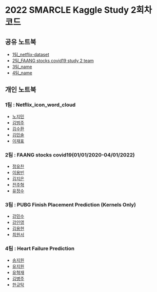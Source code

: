 # 2022 SMARCLE Kaggle Study 2회차 코드


## 공유 노트북
- [1팀_netflix-dataset](https://www.kaggle.com/code/emilyjiminroh/netflix-dataset-eda-visualization-team1)
- [2팀_FAANG stocks covid19 study 2 team](https://www.kaggle.com/code/junguchan/faang-stocks-covid19-study-2-team)
- [3팀_name]()
- [4팀_name]()

## 개인 노트북

### 1팀 : Netflix_icon_word_cloud
- [노지민](https://www.kaggle.com/code/emilyjiminroh/visualization-netflix-data-analysis)
- [김범주](https://www.kaggle.com/code/kimbumju/datd-visualization-with-netflix)
- [김수환](https://www.kaggle.com/code/swan706/netflix-dataset-eda-visualization)
- [김민솔](https://www.kaggle.com/code/kimminsol/netflixdata-visiualize)
- [이재표](https://www.kaggle.com/code/jaepyo99/smarcle-kaggle-study-2)

### 2팀 : FAANG stocks covid19(01/01/2020-04/01/2022)
- [정유찬](https://www.kaggle.com/junguchan/faang-stocks-covid19-visualization-by-date)
- [이용빈](https://www.kaggle.com/code/leeyongbin/faang-stock-data-visualization/notebook)
- [김지은](https://www.kaggle.com/code/kimdobby/faang-stocks-covid19/notebook)
- [전주혁]()
- [유정수](https://www.kaggle.com/code/ryujungsoo/faang-stocks-covid19)     
        
### 3팀 : PUBG Finish Placement Prediction (Kernels Only)
- [강민수]()
- [강인영](https://www.kaggle.com/code/inyeongkang/pubg-only-eda)
- [김용현](https://www.kaggle.com/code/mirhyun0508/pubg-eda-and-visualization)
- [최원서](https://www.kaggle.com/code/cwonseo/smarcle-ai-kaggle-study-pubg-cws)

### 4팀 : Heart Failure Prediction
- [송지원]()
- [유지원](https://www.kaggle.com/code/jiyajiwon/visualization-heart-failure-prediction)
- [유혁재]()
- [김병주]()
- [한규탁]()

